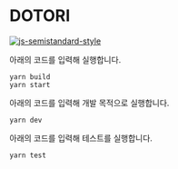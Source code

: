 # DOTORI
[![js-semistandard-style](https://img.shields.io/badge/code%20style-semistandard-brightgreen.svg?style=flat-square)](https://github.com/standard/semistandard)

아래의 코드를 입력해 실행합니다.
```shell script
yarn build
yarn start
```
아래의 코드를 입력해 개발 목적으로 실행합니다.
```shell script
yarn dev
```
아래의 코드를 입력해 테스트를 실행합니다.
```shell script
yarn test
```
